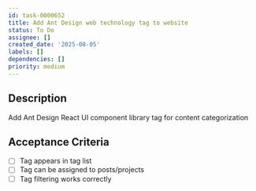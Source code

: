 ```yaml
---
id: task-0000652
title: Add Ant Design web technology tag to website
status: To Do
assignee: []
created_date: '2025-08-05'
labels: []
dependencies: []
priority: medium
---
```


## Description

Add Ant Design React UI component library tag for content categorization

## Acceptance Criteria

- [ ] Tag appears in tag list
- [ ] Tag can be assigned to posts/projects
- [ ] Tag filtering works correctly
